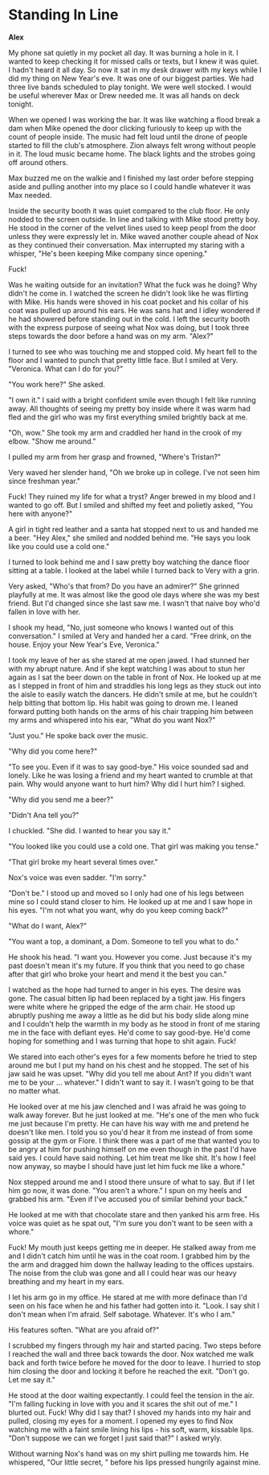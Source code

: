 # Standing In Line

**Alex**

My phone sat quietly in my pocket all day.  It was burning a hole in it.  I wanted to keep checking it for missed calls or texts, but I knew it was quiet.  I hadn't heard it all day.  So now it sat in my desk drawer with my keys while I did my thing on New Year's eve.  It was one of our biggest parties.  We had three live bands scheduled to play tonight.  We were well stocked.  I would be useful wherever Max or Drew needed me.  It was all hands on deck tonight.

When we opened I was working the bar.  It was like watching a flood break a dam when Mike opened the door clicking furiously to keep up with the count of people inside.  The music had felt loud until the drone of people started to fill the club's atmosphere.  Zion always felt wrong without people in it.  The loud music became home.  The black lights and the strobes going off around others.

Max buzzed me on the walkie and I finished my last order before stepping aside and pulling another into my place so I could handle whatever it was Max needed.

Inside the security booth it was quiet compared to the club floor.  He only nodded to the screen outside.  In line and talking with Mike stood pretty boy.  He stood in the corner of the velvet lines used to keep peopl from the door unless they were expressly let in.  Mike waved another couple ahead of Nox as they continued their conversation.  Max interrupted my staring with a whisper, "He's been keeping Mike company since opening."

Fuck!

Was he waiting outside for an invitation?  What the fuck was he doing?  Why didn't he come in.  I watched the screen he didn't look like he was flirting with Mike.  His hands were shoved in his coat pocket and his collar of his coat was pulled up around his ears.  He was sans hat and I idley wondered if he had showered before standing out in the cold.  I left the security booth with the express purpose of seeing what Nox was doing, but I took three steps towards the door before a hand was on my arm.  "Alex?"

I turned to see who was touching me and stopped cold.  My heart fell to the floor and I wanted to punch that pretty little face.  But I smiled at Very.  "Veronica.  What can I do for you?"

"You work here?"  She asked.

"I own it."  I said with a bright confident smile even though I felt like running away.  All thoughts of seeing my pretty boy inside where it was warm had fled and the girl who was my first everything smiled brightly back at me.

"Oh, wow."  She took my arm and craddled her hand in the crook of my elbow.  "Show me around."

I pulled my arm from her grasp and frowned, "Where's Tristan?"

Very waved her slender hand, "Oh we broke up in college.  I've not seen him since freshman year."

Fuck!  They ruined my life for what a tryst? Anger brewed in my blood and I wanted to go off.  But I smiled and shifted my feet and polietly asked, "You here with anyone?"

A girl in tight red leather and a santa hat stopped next to us and handed me a beer.  "Hey Alex," she smiled and nodded behind me.  "He says you look like you could use a cold one."

I turned to look behind me and I saw pretty boy watching the dance floor sitting at a table.  I looked at the label while I turned back to Very with a grin.

Very asked, "Who's that from?  Do you have an admirer?"  She grinned playfully at me.  It was almost like the good ole days where she was my best friend.  But I'd changed since she last saw me.  I wasn't that naive boy who'd fallen in love with her.

I shook my head, "No, just someone who knows I wanted out of this conversation."  I smiled at Very and handed her a card.  "Free drink, on the house.  Enjoy your New Year's Eve, Veronica."

I took my leave of her as she stared at me open jawed.  I had stunned her with my abrupt nature.  And if she kept watching I was about to stun her again as I sat the beer down on the table in front of Nox.  He looked up at me as I stepped in front of him and straddles his long legs as they stuck out into the aisle to easily watch the dancers.  He didn't smile at me, but he couldn't help bitting that bottom lip.  His habit was going to drown me.   I leaned forward putting both hands on the arms of his chair trapping him between my arms and whispered into his ear, "What do you want Nox?"

"Just you."  He spoke back over the music.

"Why did you come here?"

"To see you.  Even if it was to say good-bye."  His voice sounded sad and lonely.  Like he was losing a friend and my heart wanted to crumble at that pain.  Why would anyone want to hurt him?  Why did I hurt him?  I sighed.

"Why did you send me a beer?"

"Didn't Ana tell you?"

I chuckled.  "She did.  I wanted to hear you say it."

"You looked like you could use a cold one.  That girl was making you tense."

"That girl broke my heart several times over."

Nox's voice was even sadder.  "I'm sorry."

"Don't be."  I stood up and moved so I only had one of his legs between mine so I could stand closer to him.  He looked up at me and I saw hope in his eyes.  "I'm not what you want, why do you keep coming back?"

"What do I want, Alex?"

"You want a top, a dominant, a Dom.  Someone to tell you what to do."

He shook his head.  "I want you.  However you come.  Just because it's my past doesn't mean it's my future.  If you think that you need to go chase after that girl who broke your heart and mend it the best you can."

I watched as the hope had turned to anger in his eyes.  The desire was gone.  The casual bitten lip had been replaced by a tight jaw.  His fingers were white where he gripped the edge of the arm chair.  He stood up abruptly pushing me away a little as he did but his body slide along mine and I couldn't help the warmth in my body as he stood in front of me staring me in the face with defiant eyes.  He'd come to say good-bye.  He'd come hoping for something and I was turning that hope to shit again.  Fuck!

We stared into each other's eyes for a few moments before he tried to step around me but I put my hand on his chest and he stopped.  The set of his jaw said he was upset.  "Why did you tell me about Ant?  If you didn't want me to be your ... whatever."  I didn't want to say it.  I wasn't going to be that no matter what.

He looked over at me his jaw clenched and I was afraid he was going to walk away forever.  But he just looked at me.  "He's one of the men who fuck me just because I'm pretty.  He can have his way with me and pretend he doesn't like men.  I told you so you'd hear it from me instead of from some gossip at the gym or Fiore.  I think there was a part of me that wanted you to be angry at him for pushing himself on me even though in the past I'd have said yes.  I could have said nothing.  Let him treat me like shit.  It's how I feel now anyway, so maybe I should have just let him fuck me like a whore."

Nox stepped around me and I stood there unsure of what to say.  But if I let him go now, it was done. "You aren't a whore."  I spun on my heels and grabbed his arm.  "Even if I've accused you of similar behind your back."

He looked at me with that chocolate stare and then yanked his arm free.  His voice was quiet as he spat out, "I'm sure you don't want to be seen with a whore."

Fuck!  My mouth just keeps getting me in deeper.  He stalked away from me and I didn't catch him until he was in the coat room.  I grabbed him by the the arm and dragged him down the hallway leading to the offices upstairs.  The noise from the club was gone and all I could hear was our heavy breathing and my heart in my ears.

I let his arm go in my office.  He stared at me with more definace than I'd seen on his face when he and his father had gotten into it.  "Look.  I say shit I don't mean when I'm afraid.  Self sabotage.  Whatever.  It's who I am."

His features soften.  "What are you afraid of?"

I scrubbed my fingers through my hair and started pacing.  Two steps before I reached the wall and three back towards the door. Nox watched me walk back and forth twice before he moved for the door to leave.  I hurried to stop him closing the door and locking it before he reached the exit.  "Don't go.  Let me say it."

He stood at the door waiting expectantly.  I could feel the tension in the air.  "I'm falling fucking in love with you and it scares the shit out of me." I blurted out. Fuck! Why did I say that? I shoved my hands into my hair and pulled, closing my eyes for a moment. I opened my eyes to find Nox watching me with a faint smile lining his lips - his soft, warm, kissable lips. "Don't suppose we can we forget I just said that?" I asked wryly.

Without warning Nox's hand was on my shirt pulling me towards him.  He whispered, "Our little secret, " before his lips pressed hungrily against mine.